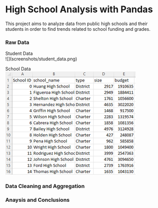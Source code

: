 # High School Analysis with Pandas
This project aims to analyze data from public high schools and their students in order to find trends related to school funding and grades.

<h3>Raw Data</h3>
Student Data <br>
![](screenshots/student_data.png)<br>

School Data <br>
![](screenshots/school_data.png)<br>

<h3>Data Cleaning and Aggregation</h3>
<h3>Anaysis and Conclusions</h3>

